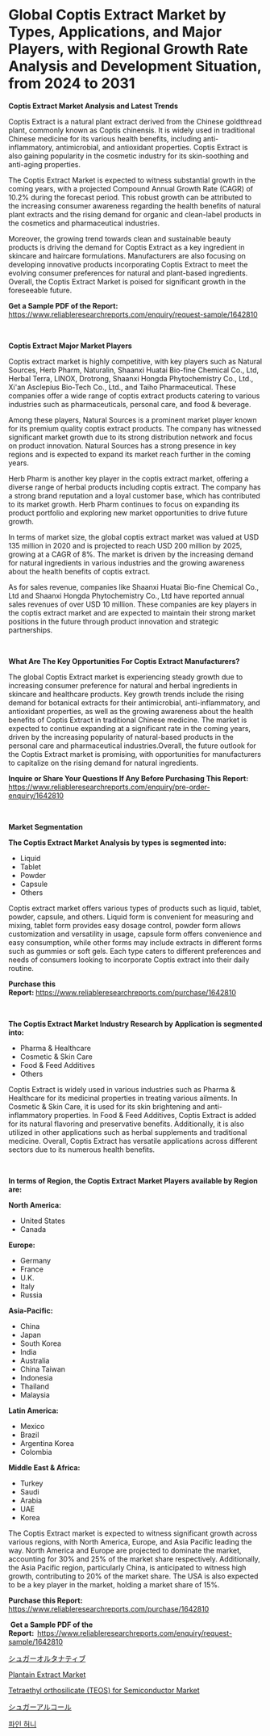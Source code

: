 <p><h1>Global Coptis Extract Market by Types, Applications, and Major Players, with Regional Growth Rate Analysis and Development Situation, from 2024 to 2031</h1></p><p><strong>Coptis Extract Market Analysis and Latest Trends</strong></p>
<p><p>Coptis Extract is a natural plant extract derived from the Chinese goldthread plant, commonly known as Coptis chinensis. It is widely used in traditional Chinese medicine for its various health benefits, including anti-inflammatory, antimicrobial, and antioxidant properties. Coptis Extract is also gaining popularity in the cosmetic industry for its skin-soothing and anti-aging properties.</p><p>The Coptis Extract Market is expected to witness substantial growth in the coming years, with a projected Compound Annual Growth Rate (CAGR) of 10.2% during the forecast period. This robust growth can be attributed to the increasing consumer awareness regarding the health benefits of natural plant extracts and the rising demand for organic and clean-label products in the cosmetics and pharmaceutical industries.</p><p>Moreover, the growing trend towards clean and sustainable beauty products is driving the demand for Coptis Extract as a key ingredient in skincare and haircare formulations. Manufacturers are also focusing on developing innovative products incorporating Coptis Extract to meet the evolving consumer preferences for natural and plant-based ingredients. Overall, the Coptis Extract Market is poised for significant growth in the foreseeable future.</p></p>
<p><strong>Get a Sample PDF of the Report:&nbsp;</strong> <a href="https://www.reliableresearchreports.com/enquiry/request-sample/1642810">https://www.reliableresearchreports.com/enquiry/request-sample/1642810</a></p>
<p>&nbsp;</p>
<p><strong>Coptis Extract Major Market Players</strong></p>
<p><p>Coptis extract market is highly competitive, with key players such as Natural Sources, Herb Pharm, Naturalin, Shaanxi Huatai Bio-fine Chemical Co., Ltd, Herbal Terra, LINOX, Drotrong, Shaanxi Hongda Phytochemistry Co., Ltd., Xi'an Asclepius Bio-Tech Co., Ltd., and Taiho Pharmaceutical. These companies offer a wide range of coptis extract products catering to various industries such as pharmaceuticals, personal care, and food & beverage.</p><p>Among these players, Natural Sources is a prominent market player known for its premium quality coptis extract products. The company has witnessed significant market growth due to its strong distribution network and focus on product innovation. Natural Sources has a strong presence in key regions and is expected to expand its market reach further in the coming years.</p><p>Herb Pharm is another key player in the coptis extract market, offering a diverse range of herbal products including coptis extract. The company has a strong brand reputation and a loyal customer base, which has contributed to its market growth. Herb Pharm continues to focus on expanding its product portfolio and exploring new market opportunities to drive future growth.</p><p>In terms of market size, the global coptis extract market was valued at USD 135 million in 2020 and is projected to reach USD 200 million by 2025, growing at a CAGR of 8%. The market is driven by the increasing demand for natural ingredients in various industries and the growing awareness about the health benefits of coptis extract.</p><p>As for sales revenue, companies like Shaanxi Huatai Bio-fine Chemical Co., Ltd and Shaanxi Hongda Phytochemistry Co., Ltd have reported annual sales revenues of over USD 10 million. These companies are key players in the coptis extract market and are expected to maintain their strong market positions in the future through product innovation and strategic partnerships.</p></p>
<p>&nbsp;</p>
<p><strong>What Are The Key Opportunities For Coptis Extract Manufacturers?</strong></p>
<p><p>The global Coptis Extract market is experiencing steady growth due to increasing consumer preference for natural and herbal ingredients in skincare and healthcare products. Key growth trends include the rising demand for botanical extracts for their antimicrobial, anti-inflammatory, and antioxidant properties, as well as the growing awareness about the health benefits of Coptis Extract in traditional Chinese medicine. The market is expected to continue expanding at a significant rate in the coming years, driven by the increasing popularity of natural-based products in the personal care and pharmaceutical industries.Overall, the future outlook for the Coptis Extract market is promising, with opportunities for manufacturers to capitalize on the rising demand for natural ingredients.</p></p>
<p><strong>Inquire or Share Your Questions If Any Before Purchasing This Report:</strong> <a href="https://www.reliableresearchreports.com/enquiry/pre-order-enquiry/1642810">https://www.reliableresearchreports.com/enquiry/pre-order-enquiry/1642810</a></p>
<p>&nbsp;</p>
<p><strong>Market Segmentation</strong></p>
<p><strong>The Coptis Extract Market Analysis by types is segmented into:</strong></p>
<p><ul><li>Liquid</li><li>Tablet</li><li>Powder</li><li>Capsule</li><li>Others</li></ul></p>
<p><p>Coptis extract market offers various types of products such as liquid, tablet, powder, capsule, and others. Liquid form is convenient for measuring and mixing, tablet form provides easy dosage control, powder form allows customization and versatility in usage, capsule form offers convenience and easy consumption, while other forms may include extracts in different forms such as gummies or soft gels. Each type caters to different preferences and needs of consumers looking to incorporate Coptis extract into their daily routine.</p></p>
<p><strong>Purchase this Report:&nbsp;</strong><a href="https://www.reliableresearchreports.com/purchase/1642810">https://www.reliableresearchreports.com/purchase/1642810</a></p>
<p>&nbsp;</p>
<p><strong>The Coptis Extract Market Industry Research by Application is segmented into:</strong></p>
<p><ul><li>Pharma & Healthcare</li><li>Cosmetic & Skin Care</li><li>Food & Feed Additives</li><li>Others</li></ul></p>
<p><p>Coptis Extract is widely used in various industries such as Pharma & Healthcare for its medicinal properties in treating various ailments. In Cosmetic & Skin Care, it is used for its skin brightening and anti-inflammatory properties. In Food & Feed Additives, Coptis Extract is added for its natural flavoring and preservative benefits. Additionally, it is also utilized in other applications such as herbal supplements and traditional medicine. Overall, Coptis Extract has versatile applications across different sectors due to its numerous health benefits.</p></p>
<p>&nbsp;</p>
<p><strong>In terms of Region, the Coptis Extract Market Players available by Region are:</strong></p>
<p>
    <p> <strong> North America: </strong>
        <ul>
            <li>United States</li>
            <li>Canada</li>
        </ul>
        </p> 
    <p> <strong> Europe: </strong>
        <ul>
            <li>Germany</li>
            <li>France</li>
            <li>U.K.</li>
            <li>Italy</li>
            <li>Russia</li>
        </ul>
        </p> 
    <p> <strong> Asia-Pacific: </strong>
        <ul>
            <li>China</li>
            <li>Japan</li>
            <li>South Korea</li>
            <li>India</li>
            <li>Australia</li>
            <li>China Taiwan</li>
            <li>Indonesia</li>
            <li>Thailand</li>
            <li>Malaysia</li>
        </ul>
        </p> 
    <p> <strong> Latin America: </strong>
        <ul>
            <li>Mexico</li>
            <li>Brazil</li>
            <li>Argentina Korea</li>
            <li>Colombia</li>
        </ul>
        </p> 
    <p> <strong> Middle East & Africa: </strong>
        <ul>
            <li>Turkey</li>
            <li>Saudi</li>
            <li>Arabia</li>
            <li>UAE</li>
            <li>Korea</li>
        </ul>
    </p>
    </p>
<p><p>The Coptis Extract market is expected to witness significant growth across various regions, with North America, Europe, and Asia Pacific leading the way. North America and Europe are projected to dominate the market, accounting for 30% and 25% of the market share respectively. Additionally, the Asia Pacific region, particularly China, is anticipated to witness high growth, contributing to 20% of the market share. The USA is also expected to be a key player in the market, holding a market share of 15%.</p></p>
<p><strong>Purchase this Report: </strong><a href="https://www.reliableresearchreports.com/purchase/1642810">https://www.reliableresearchreports.com/purchase/1642810</a></p>
<p>&nbsp;<strong>Get a Sample PDF of the Report:&nbsp;&nbsp;</strong><a href="https://www.reliableresearchreports.com/enquiry/request-sample/1642810">https://www.reliableresearchreports.com/enquiry/request-sample/1642810</a></p>
<p><strong></strong></p>
<p><p><a href="https://github.com/hwbcz413288296/Market-Research-Report-List-1/blob/main/8033804192536.md">シュガーオルタナティブ</a></p><p><a href="https://github.com/derrinmiltonellis35gcl/Market-Research-Report-List-1/blob/main/plantain-extract-market.md">Plantain Extract Market</a></p><p><a href="https://issuu.com/reportprime-2/docs/tetraethyl-orthosilicate-teos-for-semiconductor-ma">Tetraethyl orthosilicate (TEOS) for Semiconductor Market</a></p><p><a href="https://github.com/efcvopdgkdx128/Market-Research-Report-List-1/blob/main/8480011192535.md">シュガーアルコール</a></p><p><a href="https://github.com/fredrickeglers/Market-Research-Report-List-1/blob/main/6794898192351.md">파인 허니</a></p></p>